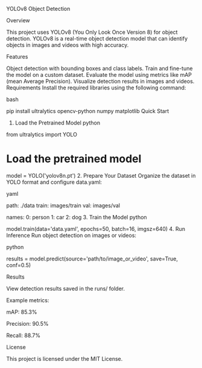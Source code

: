 YOLOv8 Object Detection

Overview

This project uses YOLOv8 (You Only Look Once Version 8) for object detection. YOLOv8 is a real-time object detection model that can identify objects in images and videos with high accuracy.

Features

Object detection with bounding boxes and class labels.
Train and fine-tune the model on a custom dataset.
Evaluate the model using metrics like mAP (mean Average Precision).
Visualize detection results in images and videos.
Requirements
Install the required libraries using the following command:

bash

pip install ultralytics opencv-python numpy matplotlib
Quick Start
1. Load the Pretrained Model
python

from ultralytics import YOLO

# Load the pretrained model
model = YOLO('yolov8n.pt')
2. Prepare Your Dataset
Organize the dataset in YOLO format and configure data.yaml:

yaml

path: ./data
train: images/train
val: images/val

names:
  0: person
  1: car
  2: dog
3. Train the Model
python

model.train(data='data.yaml', epochs=50, batch=16, imgsz=640)
4. Run Inference
Run object detection on images or videos:

python

results = model.predict(source='path/to/image_or_video', save=True, conf=0.5)

Results

View detection results saved in the runs/ folder.

Example metrics:

mAP: 85.3%

Precision: 90.5%

Recall: 88.7%

License

This project is licensed under the MIT License.

